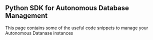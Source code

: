 ## Python SDK for Autonomous Database Management

This page contains some of the useful code snippets to manage your Autonomous Datanase instances
